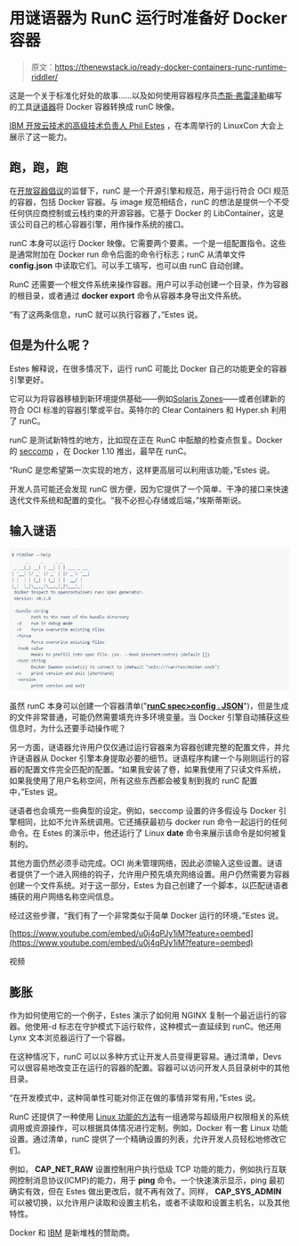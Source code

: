 # 用谜语器为 RunC 运行时准备好 Docker 容器

> 原文：<https://thenewstack.io/ready-docker-containers-runc-runtime-riddler/>

这是一个关于标准化好处的故事……以及如何使用容器程序员[杰斯·弗雷泽勒](https://github.com/jfrazelle)编写的工具[谜语器](https://github.com/jfrazelle/riddler)将 Docker 容器转换成 runC 映像。

[IBM 开放云技术的高级技术负责人 Phil Estes](https://github.com/estesp) ，在本周举行的 LinuxCon 大会上展示了这一能力。

## 跑，跑，跑

在[开放容器倡议](https://www.opencontainers.org/)的监督下，runC 是一个开源引擎和规范，用于运行符合 OCI 规范的容器，包括 Docker 容器。与 image 规范相结合，runC 的想法是提供一个不受任何供应商控制或云栈约束的开源容器。它基于 Docker 的 LibContainer，这是该公司自己的核心容器引擎，用作操作系统的接口。

runC 本身可以运行 Docker 映像。它需要两个要素。一个是一组配置指令。这些是通常附加在 Docker run 命令后面的命令行标志；runC 从清单文件 **config.json** 中读取它们。可以手工填写，也可以由 runC 自动创建。

RunC 还需要一个根文件系统来操作容器。用户可以手动创建一个目录，作为容器的根目录，或者通过 **docker export** 命令从容器本身导出文件系统。

“有了这两条信息，runC 就可以执行容器了，”Estes 说。

## 但是为什么呢？

Estes 解释说，在很多情况下，运行 runC 可能比 Docker 自己的功能更全的容器引擎更好。

它可以为将容器移植到新环境提供基础——例如[Solaris Zones](https://docs.oracle.com/cd/E18440_01/doc.111/e18415/chapter_zones.htm#OPCUG426)——或者创建新的符合 OCI 标准的容器引擎或平台。英特尔的 Clear Containers 和 Hyper.sh 利用了 runC。

runC 是测试新特性的地方，比如现在正在 RunC 中酝酿的检查点恢复。Docker 的 [seccomp](https://thenewstack.io/docker-engine-hardened-secure-computing-nodes-user-namespaces/) ，在 Docker 1.10 推出，最早在 runC。

“RunC 是您希望第一次实现的地方，这样更高层可以利用该功能，”Estes 说。

开发人员可能还会发现 runC 很方便，因为它提供了一个简单、干净的接口来快速迭代文件系统和配置的变化。“我不必担心存储或后端，”埃斯蒂斯说。

## 输入谜语

[![Riddler](img/16d02a91a8e391e2e981d2de061e1fb1.png)](https://github.com/jfrazelle/riddler)

虽然 runC 本身可以创建一个容器清单("[**runC spec>config . JSON**](https://runc.io/)")，但是生成的文件非常普通，可能仍然需要填充许多环境变量。当 Docker 引擎自动捕获这些信息时，为什么还要手动操作呢？

另一方面，谜语器允许用户仅仅通过运行容器来为容器创建完整的配置文件，并允许谜语器从 Docker 引擎本身提取必要的细节。谜语程序构建一个与刚刚运行的容器的配置文件完全匹配的配置。“如果我安装了卷，如果我使用了只读文件系统，如果我使用了用户名称空间，所有这些东西都会被复制到我的 runC 配置中，”Estes 说。

谜语者也会填充一些典型的设定。例如，seccomp 设置的许多假设与 Docker 引擎相同，比如不允许系统调用。它还捕获最初与 docker run 命令一起运行的任何命令。在 Estes 的演示中，他还运行了 Linux **date** 命令来展示该命令是如何被复制的。

其他方面仍然必须手动完成。OCI 尚未管理网络，因此必须输入这些设置。谜语者提供了一个进入网络的钩子，允许用户预先填充网络设置。用户仍然需要为容器创建一个文件系统。对于这一部分，Estes 为自己创建了一个脚本，以匹配谜语者捕获的用户网络名称空间信息。

经过这些步骤，“我们有了一个非常类似于简单 Docker 运行的环境，”Estes 说。

[https://www.youtube.com/embed/u0j4qPJy1iM?feature=oembed](https://www.youtube.com/embed/u0j4qPJy1iM?feature=oembed)

视频

## 膨胀

作为如何使用它的一个例子，Estes 演示了如何用 NGINX 复制一个最近运行的容器。他使用-d 标志在守护模式下运行软件，这种模式一直延续到 runC。他还用 Lynx 文本浏览器运行了一个容器。

在这种情况下，runC 可以以多种方式让开发人员变得更容易。通过清单，Devs 可以很容易地改变正在运行的容器的配置。容器可以访问开发人员目录树中的其他目录。

“在开发模式中，这种简单性可能对你正在做的事情非常有用，”Estes 说。

RunC 还提供了一种使用 [Linux 功能的方法](http://man7.org/linux/man-pages/man7/capabilities.7.html)有一组通常与超级用户权限相关的系统调用或资源操作，可以根据具体情况进行定制。例如，Docker 有一套 Linux 功能设置。通过清单，runC 提供了一个精确设置的列表，允许开发人员轻松地修改它们。

例如， **CAP_NET_RAW** 设置控制用户执行低级 TCP 功能的能力，例如执行互联网控制消息协议(ICMP)的能力，用于 **ping** 命令。一个快速演示显示，ping 最初确实有效，但在 Estes 做出更改后，就不再有效了。同样， **CAP_SYS_ADMIN** 可以被切换，以允许用户读取和设置主机名，或者不读取和设置主机名，以及其他特性。

Docker 和 [IBM](https://www.ibm.com/cloud) 是新堆栈的赞助商。

<svg xmlns:xlink="http://www.w3.org/1999/xlink" viewBox="0 0 68 31" version="1.1"><title>Group</title> <desc>Created with Sketch.</desc></svg>